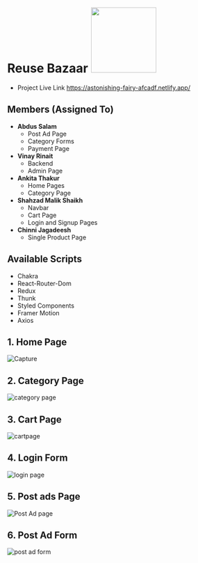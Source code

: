 # Reuse Bazaar                                                                      <img src='https://user-images.githubusercontent.com/101567617/213376453-2316aeb0-5717-44a8-899e-f51ec9bf8adc.png' width=150px />
<!-- ![logo](https://user-images.githubusercontent.com/101567617/213124916-3eb14779-abbf-4134-a802-ed83dc2d03ed.png)
![logo-removebg-preview](https://user-images.githubusercontent.com/101567617/213125852-58bea555-6c3e-40ad-8aa2-cc2bbc271580.png)
![revised-logo-removebg-preview](https://user-images.githubusercontent.com/101567617/213376453-2316aeb0-5717-44a8-899e-f51ec9bf8adc.png) -->

* Project Live Link https://astonishing-fairy-afcadf.netlify.app/

## Members (Assigned To)
* **Abdus Salam**
  * Post Ad Page
  * Category Forms 
  * Payment Page
* **Vinay Rinait**
  * Backend
  * Admin Page
* **Ankita Thakur**
  * Home Pages
  * Category Page
* **Shahzad Malik Shaikh**
  * Navbar
  * Cart Page
  * Login and Signup Pages
* **Chinni Jagadeesh**
  * Single Product Page

## Available Scripts
* Chakra
* React-Router-Dom
* Redux 
* Thunk
* Styled Components
* Framer Motion
* Axios


## 1. Home Page

![Capture](https://user-images.githubusercontent.com/101567617/213965954-89f2a17a-284c-41e5-bf80-0b70b3e3244a.JPG)

## 2. Category Page

![category page](https://user-images.githubusercontent.com/101567617/213966052-594dcf33-caf3-444c-8680-846f3c645f9a.JPG)

## 3. Cart Page

![cartpage](https://user-images.githubusercontent.com/101567617/213966152-c4f1c293-252c-421f-a85e-a38371dfc1ff.JPG)

## 4. Login Form

![login page](https://user-images.githubusercontent.com/101567617/213966217-c0fbf97e-7ad5-4d26-9e5a-66b7e4b2c1c4.JPG)

## 5. Post ads Page

![Post Ad page](https://user-images.githubusercontent.com/101567617/213966384-e7df02dc-68c5-459d-abe2-97dcf35fd092.JPG)

## 6. Post Ad Form

![post ad form](https://user-images.githubusercontent.com/101567617/213966419-8ff7123c-0cae-4a5c-bde8-7cc32a46d535.JPG)







